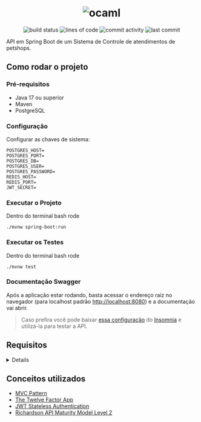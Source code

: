 <h1 align="center">
  <img src="https://uploaddeimagens.com.br/images/004/433/031/original/petshop-removebg-preview.png" alt="ocaml">
</h1>
<div align="center">

![build status](https://img.shields.io/github/actions/workflow/status/Camilotk/petshop/ci.yml?style=flat-square)
![lines of code](https://img.shields.io/tokei/lines/github/Camilotk/petshop?style=flat-square)
![commit activity](https://img.shields.io/github/commit-activity/m/Camilotk/petshop?style=flat-square)
![last commit](https://img.shields.io/github/last-commit/Camilotk/petshop?style=flat-square)

</div>

API em Spring Boot de um Sistema de Controle de atendimentos de petshops.

## Como rodar o projeto

### Pré-requisitos
- Java 17 ou superior
- Maven
- PostgreSQL

### Configuração
Configurar as chaves de sistema:
```
POSTGRES_HOST=
POSTGRES_PORT=
POSTGRES_DB=
POSTGRES_USER=
POSTGRES_PASSWORD=
REDIS_HOST=
REDIS_PORT=
JWT_SECRET=
```

### Executar o Projeto
Dentro do terminal bash rode
```
./mvnw spring-boot:run
```

### Executar os Testes
Dentro do terminal bash rode
```
./mvnw test
```

### Documentação Swagger
Após a aplicação estar rodando, basta acessar o endereço raiz no navegador (para localhost padrão [http://localhost:8080](#)) e a documentação vai abrir.

> Caso prefira você pode baixar [essa configuração](./petshop.yaml) do [Insomnia](https://insomnia.rest/) e utilizá-la para testar a API.

## Requisitos
<details>

![](https://uploaddeimagens.com.br/images/004/433/038/original/objetivo_back_petshop.png)

</details>

## Conceitos utilizados
- [MVC Pattern](https://pt.wikipedia.org/wiki/MVC)
- [The Twelve Factor App](https://12factor.net/pt_br/)
- [JWT Stateless Authentication](https://jwt.io/)
- [Richardson API Maturity Model Level 2](https://en.m.wikipedia.org/wiki/Richardson_Maturity_Model)
